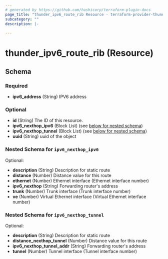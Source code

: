 ```yaml
---
# generated by https://github.com/hashicorp/terraform-plugin-docs
page_title: "thunder_ipv6_route_rib Resource - terraform-provider-thunder"
subcategory: ""
description: |-
  
---
```


# thunder_ipv6_route_rib (Resource)





<!-- schema generated by tfplugindocs -->
## Schema

### Required

- **ipv6_address** (String) IPV6 address

### Optional

- **id** (String) The ID of this resource.
- **ipv6_nexthop_ipv6** (Block List) (see [below for nested schema](#nestedblock--ipv6_nexthop_ipv6))
- **ipv6_nexthop_tunnel** (Block List) (see [below for nested schema](#nestedblock--ipv6_nexthop_tunnel))
- **uuid** (String) uuid of the object

<a id="nestedblock--ipv6_nexthop_ipv6"></a>
### Nested Schema for `ipv6_nexthop_ipv6`

Optional:

- **description** (String) Description for static route
- **distance** (Number) Distance value for this route
- **ethernet** (Number) Ethernet interface (Ethernet interface number)
- **ipv6_nexthop** (String) Forwarding router's address
- **trunk** (Number) Trunk interface (Trunk interface number)
- **ve** (Number) Virtual Ethernet interface (Virtual Ethernet interface number)


<a id="nestedblock--ipv6_nexthop_tunnel"></a>
### Nested Schema for `ipv6_nexthop_tunnel`

Optional:

- **description** (String) Description for static route
- **distance_nexthop_tunnel** (Number) Distance value for this route
- **ipv6_nexthop_tunnel_addr** (String) Forwarding router's address
- **tunnel** (Number) Tunnel interface (Tunnel interface number)


